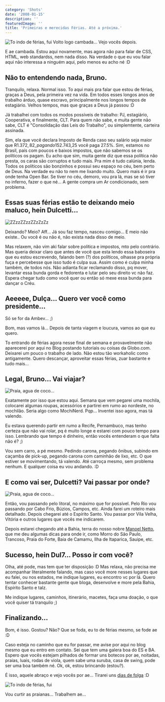 ```yaml
---
category: 'Shots'
date: '2008-01-15'
description: ''
featuredImage: ''
title: 'Primeiras e merecidas Férias. Até a próxima.'
---
```


![To indo de férias, fui](/uploads/ferias.jpg)
Volto logo cambada... Vejo vocês depois.

E ae cambada. Estou aqui novamente, mas agora não para falar de CSS, HTML, web standardss, nem nada disso. Na verdade o que eu vou falar aqui não interessa a ninguém aqui, pelo menos eu acho né :D

## Não to entendendo nada, Bruno.

Tranquilo, relaxa. Normal isso. To aqui mais pra falar que estou de férias, graças a Deus, pela primeira vez na vida. Em todos esses longos anos de trabalho árduo, quase escravo, principalmente nos longos tempos de estagiário. Velhos tempos, mas que graças a Deus já passou :D

Já trabalhei com todos os modos possíveis de trabalho: PJ, estagiário, Cooperativa, e finalmente, CLT. Para quem não sabe, e muita gente não sabe, CLT é "Consolidação das Leis do Trabalho", ou simplemtente, carteira assinada.

Sim, ela que você declara Imposto de Renda caso seu salário seja maior que R$1.372,82, pagando 15%. E o melhor de tudo, se for maior que R$2.743,25 você paga 27.5%. Sim, estamos no Brasil, país com poucos e baixos impostos, que não sabemos se os políticos os pagam. Eu acho que sim, muita gente diz que essa política não presta, os caras são corruptos e tudo mais. Pra mim é tudo calúnia, lenda. Todos os políticos são bonzinhos e possui seu espaço no céu, bem perto de Deus. Na verdade eu não to nem me lixando muito. Quero mais é ir pra onde tenha Open Bar. Se tiver no céu, demoro, vou pra lá, mas se só tiver no inferno, fazer o que né... A gente compra um Ar condicionado, sem problema.

## Essas suas férias estão te deixando meio maluco, hein Dulcetti...

![ZZzzZZzzZZzZzZz](/uploads/garfield-pronta.jpg)

Deixando? Meio? Aff... Já sou faz tempo, nasceu comigo... E meio não existe.. Ou você é ou não é, não exista nada disso de meio.

Mas relaxem, não vim aki falar sobre política e impostos, mto pelo contrário. Mas queria deixar claro que antes de você que esta lendo essa baboseira que eu estou escrevendo, falando bem (?) dos políticos, olhasse pra própria fuça e percebesse que isso tudo é culpa sua. Assim como é culpa minha também, de todos nós. Não adianta ficar reclamando disso, pq mover, levantar essa bunda gorda e fedorenta e lutar pelo seu direito vc não faz. Espera chegar tudo como você quer ou então só mexe essa bunda para dançar o Créu.

## Aeeeee, Dulça... Quero ver você como presidente...

Só se for da Ambev... ;)

Bom, mas vamos lá... Depois de tanta viagem e loucura, vamos ao que eu quero.

To entrando de férias agora nesse final de semana e provavelmente não aparecerei por aqui no Blog postando tutoriais ou coisas da Globo.com. Deixarei um pouco o trabalho de lado. Não estou tão workaholic como antigamente. Quero descançar, aproveitar essas férias, zuar bastante e tudo mais...

## Legal, Bruno... Vai viajar?

![Praia, agua de coco...](/uploads/havaianas-e-coco-pronta.jpg)

Exatamente por isso que estou aqui. Semana que vem pegarei uma mochila, colocarei algumas roupas, acessórios e partirei em rumo ao nordeste, no mochilão. Seria algo como MochiNerd. Pqp... Inventei isso agora, mas tá valendo.

Eu estava querendo partir em rumo a Recife, Pernambuco, mas tenho certeza que não vai rolar, pq é muito longe e estarei com pouco tempo para isso. Lembrando que tempo é dinheiro, então vocês entenderam o que falta não é? ;)

Vou sem carro, a pé mesmo. Pedindo carona, pegando ônibus, subindo em caçamba de pick-up, pegando carona com caminhão de lixo, etc. O que estiver se movimentando, tá valendo. Até carroça mesmo, sem problema nenhum. E qualquer coisa eu vou andando. :D

## E como vai ser, Dulcetti? Vai passar por onde?

![Praia, agua de coco...](/uploads/ferias-pes-pronta.jpg)

Então, vou passando pelo litoral, no máximo que for possível. Pelo Rio vou passando por Cabo Frio, Búzios, Campos, etc. Ainda farei um roteiro mais detalhado. Depois chegarei até o Espírito Santo. Vou passar por Vila Velha, Vitória e outros lugares que vocês me indicarem.

Depois estarei chegando até a Bahia, terra do nosso nobre [Manoel Netto](http://tecnocracia.com.br/), que me deu algumas dicas para onde ir, como Morro do São Paulo, Trancoso, Praia do Forte, Baia de Camamu, Ilha de Itaparica, Sauipe, etc.

## Sucesso, hein Dul7... Posso ir com você?

Olha, até pode, mas tem que ter disposição :D Mas relaxa, não precisa me acompanhar literalmente falando, mas caso você more nesses lugares que eu falei, ou nos estados, me indique lugares, eu encontro vc por lá. Quero tentar conhecer bastante gente que bloga, desenvolve e more pela Bahia, Espírito Santo e talz.

Me indique lugares, caminhos, itinerário, macetes, faça uma doação, o que você quiser tá tranquilo ;)

## Finalizando...

Bom, é isso. Gostou? Não? Que se foda, eu to de férias mesmo, se fode ae :D

Caso esteja no caminho que eu for passar, me avise por aqui no blog mesmo que eu entro em contato. Sei que tem uma galera boa do ES e BA. Espero que vocês estejam pilhados de formar uns botecos por ae, noitadas, praias, luais, rodas de viola, quem sabe uma suruba, casa de swing, pode ser uma boa também né. Ok, ok, estou brincando (estou?).

É isso, aquele abraço e vejo vocês por ae... Tirarei uns [dias de folga](http://diadefolga.com/) :D

![To indo de férias, fui](/uploads/ferias-pes-com-areia_pronta.jpg)

Vou curtir as praianas... Trabalhem ae...
